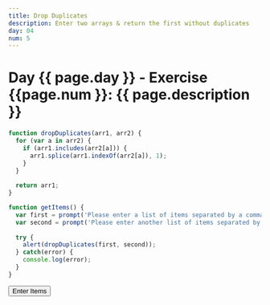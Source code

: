 ```yaml
---
title: Drop Duplicates
description: Enter two arrays & return the first without duplicates
day: 04
num: 5
---
```


# Day {{ page.day }} - Exercise {{page.num }}: {{ page.description }}

<script src="/cse/day04/dropDuplicates.js"></script>

```javascript
function dropDuplicates(arr1, arr2) {
  for (var a in arr2) {
    if (arr1.includes(arr2[a])) {
      arr1.splice(arr1.indexOf(arr2[a]), 1);
    }
  }
  
  return arr1;
}

function getItems() {
  var first = prompt('Please enter a list of items separated by a comma:').replace(/\s/g, '').split(',');
  var second = prompt('Please enter another list of items separated by a comma:').replace(/\s/g, '').split(',');
  
  try {
    alert(dropDuplicates(first, second));
  } catch(error) {
    console.log(error);
  }
}
```

<button type="button" onclick="getItems()">Enter Items</button>
